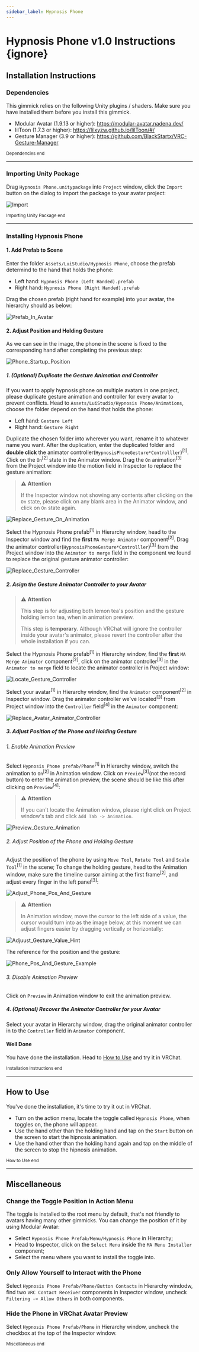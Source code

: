 ```yaml
---
sidebar_label: Hypnosis Phone
---
```


# Hypnosis Phone v1.0 Instructions {ignore}

## Installation Instructions

### Dependencies

This gimmick relies on the following Unity plugins / shaders. Make sure you have installed them before you install this gimmick.

- Modular Avatar (1.9.13 or higher): https://modular-avatar.nadena.dev/
- lilToon (1.7.3 or higher): https://lilxyzw.github.io/lilToon/#/
- Gesture Manager (3.9 or higher): https://github.com/BlackStartx/VRC-Gesture-Manager

<sub>Dependencies end</sub>

---

### Importing Unity Package

Drag `Hypnosis Phone.unitypackage` into `Project` window, click the `Import` button on the dialog to import the package to your avatar project:

![Import](./Assets/Import.webp)

<sub>Importing Unity Package end</sub>

---

### Installing Hypnosis Phone

#### 1. Add Prefab to Scene

Enter the folder `Assets/LuiStudio/Hypnosis Phone`, choose the prefab determind to the hand that holds the phone:

- Left hand: `Hypnosis Phone (Left Handed).prefab`
- Right hand: `Hypnosis Phone (Right Handed).prefab`

Drag the chosen prefab (right hand for example) into your avatar, the hierarchy should as below:

![Prefab_In_Avatar](./Assets/Prefab_In_Avatar.webp)

#### 2. Adjust Position and Holding Gesture

As we can see in the image, the phone in the scene is fixed to the corresponding hand after completing the previous step:

![Phone_Startup_Position](./Assets/Phone_Startup_Position.webp)

##### 1. (Optional) Duplicate the Gesture Animation and Controller

If you want to apply hypnosis phone on multiple avatars in one project, please duplicate gesture animation and controller for every avatar to prevent conflicts.
Head to `Assets/LuiStudio/Hypnosis Phone/Animations`, choose the folder depend on the hand that holds the phone:

- Left hand: `Gesture Left`
- Right hand: `Gesture Right`

Duplicate the chosen folder into wherever you want, rename it to whatever name you want.
After the duplication, enter the duplicated folder and **double click** the animator controller(`HypnosisPhoneGesture*Controlller`)<sup>[1]</sup>. Click on the `On`<sup>[2]</sup> state in the Animator window. Drag the `On` animation<sup>[3]</sup> from the Project window into the motion field in Inspector to replace the gesture animation:

> :warning: **Attention**
>
>If the Inspector window not showing any contents after clicking on the `On` state, please click on any blank area in the Animator window, and click on `On` state again.

![Replace_Gesture_On_Animation](./Assets/Replace_Gesture_On_Animation.webp)

Select the Hypnosis Phone prefab<sup>[1]</sup> in Hierarchy window, head to the Inspector window and find the **first** `MA Merge Animator` component<sup>[2]</sup>. Drag the animator controller(`HypnosisPhoneGesture*Controlller`)<sup>[3]</sup> from the Project window into the `Animator to merge` field in the component we found to replace the original gesture animator controller:

![Replace_Gesture_Controller](./Assets/Replace_Gesture_Controller.webp)

##### 2. Asign the Gesture Animator Controller to your Avatar

> :warning: **Attention**
>
> This step is for adjusting both lemon tea's position and the gesture holding lemon tea, when in animation preview.
>
> This step is **temporary**. Although VRChat will ignore the controller inside your avatar's animator, please revert the controller after the whole installation if you can.

Select the Hypnosis Phone prefab<sup>[1]</sup> in Hierarchy window, find the **first** `MA Merge Animator` component<sup>[2]</sup>, click on the animator controller<sup>[3]</sup> in the `Animator to merge` field to locate the animator controller in Project window:

![Locate_Gesture_Controller](./Assets/Locate_Gesture_Controller.webp)

Select your avatar<sup>[1]</sup> in Hierarchy window, find the `Animator` component<sup>[2]</sup> in Inspector window. Drag the animator controller we've located<sup>[3]</sup> from Project window into the `Controller` field<sup>[4]</sup> in the `Animator` component:

![Replace_Avatar_Animator_Controller](./Assets/Replace_Avatar_Animator_Controller.webp)

##### 3. Adjust Position of the Phone and Holding Gesture

###### 1. Enable Animation Preview

Select `Hypnosis Phone prefab/Phone`<sup>[1]</sup> in Hierarchy window, switch the animation to `On`<sup>[2]</sup> in Animation window. Click on `Preview`<sup>[3]</sup>(not the record button) to enter the animation preview, the scene should be like this after clicking on `Preview`<sup>[4]</sup>:

>:warning: **Attention**
>
>If you can't locate the Animation window, please right click on Project window's tab and click `Add Tab -> Animation`.

![Preview_Gesture_Animation](./Assets/Preview_Gesture_Animation.webp)

###### 2. Adjust Position of the Phone and Holding Gesture

Adjust the position of the phone by using `Move Tool`, `Rotate Tool` and `Scale Tool`<sup>[1]</sup> in the scene;
To change the holding gesture, head to the Animation window, make sure the timeline cursor aiming at the first frame<sup>[2]</sup>, and adjust every finger in the left panel<sup>[3]</sup>:

![Adjust_Phone_Pos_And_Gesture](./Assets/Adjust_Phone_Pos_And_Gesture.webp)

> :warning: **Attention**
>
>In Animation window, move the cursor to the left side of a value, the cursor would turn into as the image below, at this moment we can adjust fingers easier by dragging vertically or horizontally:

![Adjuust_Gesture_Value_Hint](./Assets/Adjuust_Gesture_Value_Hint.webp)

The reference for the position and the gesture:

![Phone_Pos_And_Gesture_Example](./Assets/Phone_Pos_And_Gesture_Example.webp)

###### 3. Disable Animation Preview

Click on `Preview` in Animation window to exit the animation preview.

##### 4. (Optional) Recover the Animator Controller for your Avatar

Select your avatar in Hierarchy window, drag the original animator controller in to the `Controller` field in `Animator` component.

#### Well Done

You have done the installation. Head to [How to Use](#how-to-use) and try it in VRChat.

<sub>Installation Instructions end</sub>

---

## How to Use

You've done the installation, it's time to try it out in VRChat.

- Turn on the action menu, locate the toggle called `Hypnosis Phone`, when toggles on, the phone will appear.
- Use the hand other than the holding hand and tap on the `Start` button on the screen to start the hipnosis animation.
- Use the hand other than the holding hand again and tap on the middle of the screen to stop the hipnosis animation.

<sub>How to Use end</sub>

---

## Miscellaneous

### Change the Toggle Position in Action Menu

The toggle is installed to the root menu by default, that's not friendly to avatars having many other gimmicks. You can change the position of it by using Modular Avatar:

- Select `Hypnosis Phone Prefab/Menu/Hypnosis Phone` in Hierarchy;
- Head to Inspector, click on the `Select Menu` inside the `MA Menu Installer` component;
- Select the menu where you want to install the toggle into.

### Only Allow Yourself to Interact with the Phone

Select `Hypnosis Phone Prefab/Phone/Button Contacts` in Hierarchy windodw, find two `VRC Contact Receiver` components in Inspector window, uncheck `Filtering -> Allow Others` in both components.

### Hide the Phone in VRChat Avatar Preview

Select `Hypnosis Phone Prefab/Phone` in Hierarchy window, uncheck the checkbox at the top of the Inspector window.

<sub>Miscellaneous end</sub>